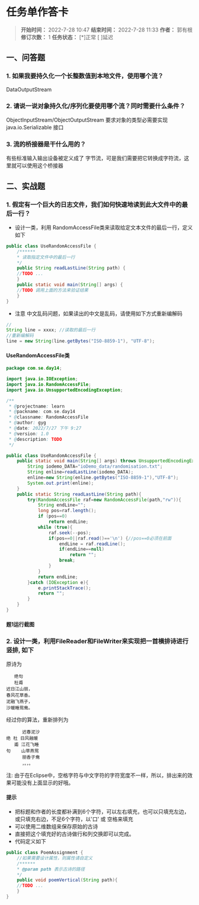 [//]: # (注释
  Date: 2022-07-26 10:29:53
  LastEditors: gyg
  LastEditTime: 2022-07-28 01:28:58
  FilePath: \note\郭有根-第十四章作业.md
)

# 任务单作答卡

>**开始时间：** 2022-7-28 10:47 **结束时间：** 2022-7-28 11:33
**作者：** 郭有根 **修订次数：** 1 **任务状态：** [*]正常 [ ]延迟

## 一、问答题

### 1. 如果我要持久化一个长整数值到本地文件，使用哪个流？

DataOutputStream

### 2. 请说一说对象持久化/序列化要使用哪个流？同时需要什么条件？

ObjectInputStream/ObjectOutputStream
要求对象的类型必需要实现 java.io.Serializable 接口

### 3. 流的桥接器是干什么用的？

有些标准输入输出设备被定义成了 字节流，可是我们需要把它转换成字符流，这里就可以使用这个桥接器

## 二、实战题

### 1. 假定有一个巨大的日志文件，我们如何快速地读到此大文件中的最后一行？

- 设计一类，利用 RandomAccessFile类来读取给定文本文件的最后一行，定义如下

```java
public class UseRandomAccessFile {
    /******
    * 读取指定文件中的最后一行
    */
    public String readLastLine(String path) {
    //TODO ...
    }
    public static void main(String[] args) {
    //TODO 调用上面的方法来验证结果
    }
}
```

- 注意 中文乱码问题，如果读出的中文是乱码，请使用如下方式重新编解码

```java
//
String line = xxxx; //读取的最后一行
//重新编解码
line = new String(line.getBytes("ISO-8859-1"), "UTF-8");
```

#### UseRandomAccessFile类

```java
package com.se.day14;

import java.io.IOException;
import java.io.RandomAccessFile;
import java.io.UnsupportedEncodingException;

/**
 * @projectname: learn
 * @packname: com.se.day14
 * @classname: RandomAccessFile
 * @author: gyg
 * @date: 2022/7/27 下午 9:27
 * @version: 1.0
 * @description: TODO
 */

public class UseRandomAccessFile {
    public static void main(String[] args) throws UnsupportedEncodingException {
        String iodemo_DATA="ioDemo_data/randomisation.txt";
        String enline=readLastLine(iodemo_DATA);
        enline=new String(enline.getBytes("ISO-8859-1"),"UTF-8");
        System.out.print(enline);
    }
    public static String readLastLine(String path){
        try(RandomAccessFile raf=new RandomAccessFile(path,"rw")){
            String endLine="";
            long pos=raf.length();
            if (pos==0)
                return endLine;
            while (true){
                raf.seek(--pos);
                if(pos==0||raf.read()=='\n') {//pos==0必须在前面
                    endLine = raf.readLine();
                    if(endLine==null)
                        return "";
                    break;
                }
            }
            return endLine;
        }catch (IOException e){
            e.printStackTrace();
            return "";
        }
    }
}
```

#### 题1运行截图

### 2. 设计一类，利用FileReader和FileWriter来实现把一首横排诗进行 竖排, 如下

原诗为

```gushi
   绝句    
   杜甫    
迟日江山丽，
春风花草香。
泥融飞燕子，
沙暖睡鸳鸯。
```

经过你的算法，重新排列为

```gushi
      迟春泥沙
绝 杜 日风融暖
   甫 江花飞睡
句    山草燕鸳
      丽香子鸯
      ，。，。
```

注: 由于在Eclipse中，空格字符与中文字符的字符宽度不一样，所以，排出来的效果可能没有上面显示的好哦。

#### 提示

- 把标题和作者的长度都补满到6个字符，可以左右填充，也可以只填充左边，或只填充右边，不足6个字符，以'口' 或 空格来填充
- 可以使用二维数组来保存原始的古诗
- 直接把这个填充好的古诗做行和列交换即可以完成。
- 代码定义如下

```java
public class PoemAssignment {
    //如果需要设计属性，则属性请自定义
    /******
    * @param path 表示古诗的路径
    */
    public void poemVertical(String path){
    //TODO ...
    }
}
```